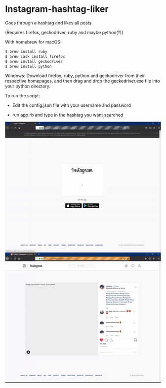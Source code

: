 # Instagram-hashtag-liker
Goes through a hashtag and likes all posts

(Requires firefox, geckodriver, ruby and maybe python(?))

With homebrew for macOS:
```
$ brew install ruby
$ brew cask install firefox
$ brew install geckodriver
$ brew install python
```
Windows: Download firefox, ruby, python and geckodriver from their respective homepages, and then drag and drop
the geckodriver.exe file into your python directory.

To run the script:
* Edit the config.json file with your username and password

* run app.rb and type in the hashtag you want searched

![](ezgif-2-a99f098b86a9.gif)
![](ezgif-2-7ce01d4a2ddd.gif)
